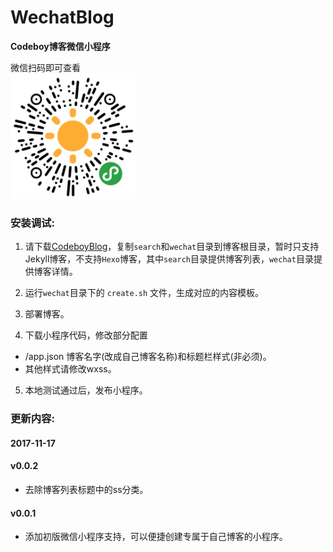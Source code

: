 # WechatBlog
**Codeboy博客微信小程序**

微信扫码即可查看
<br/>
<img width="200" height="200" src="wechatblog.png" />

### 安装调试:

1. 请下载[CodeboyBlog](https://github.com/androiddevelop/CodeboyBlog)，复制`search`和`wechat`目录到博客根目录，暂时只支持Jekyll博客，不支持`Hexo`博客，其中`search`目录提供博客列表，`wechat`目录提供博客详情。

2. 运行`wechat`目录下的 `create.sh` 文件，生成对应的内容模板。

3. 部署博客。

4. 下载小程序代码，修改部分配置
  - /app.json 博客名字(改成自己博客名称)和标题栏样式(非必须)。
  - 其他样式请修改wxss。

5. 本地测试通过后，发布小程序。

### 更新内容:

#### 2017-11-17

#### v0.0.2
- 去除博客列表标题中的ss分类。

#### v0.0.1
- 添加初版微信小程序支持，可以便捷创建专属于自己博客的小程序。
